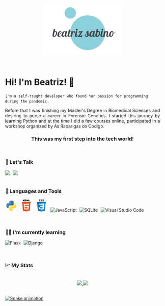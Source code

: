 <p align="center"><img align = "center" src="images/beatriz_sabino - logo.png" /></p>

<br>

# Hi! I'm Beatriz! 👋

 
`I'm a self-taught developer who found her passion for programming during the pandemic.`

<p style="text-align: justify; text-justify: inter-word">Before that I was finishing my Master's Degree in Biomedical Sciences and desiring to purse a career in Forensic Genetics.
I started this journey by learning Python and at the time I did a few courses online, participated in a workshop organized by <a href="https://raparigasdocodigo.pt/" style = "text-decoration:none; color: inherit" >As Raparigas do Código.</a></p>

<h3 align="center" font-weight:bold">This was my first step into the tech world!</h3>

<br>

### 📱 Let's Talk
<div>
    <a style="margin-right: 5px" href="https://www.linkedin.com/in/beatriz-sabino96/" target="_blank"><img src="https://img.shields.io/badge/-LinkedIn-%230077B5?style=for-the-badge&logo=linkedin&logoColor=white" target="_blank"></a> 
    <a href = "mailto:biia.sabino96@gmail.com"><img  src="https://img.shields.io/badge/-Gmail-%23333?style=for-the-badge&logo=gmail&logoColor=white" target="_blank"></a>
</div>

<br>

### 🧰 Languages and Tools
<p align="left" dir="auto">

   <a style = "text-decoration:none; margin-right:5px" href="https://https://www.python.org/" rel="nofollow">
    <img
      src="https://raw.githubusercontent.com/devicons/devicon/master/icons/python/python-original.svg"
      alt="Python"
      width="40"
      height="40"
      style="max-width: 100%"
    />
  </a>
  <a style = "text-decoration:none; margin-right:5px" href="https://www.w3.org/html/" rel="nofollow">
    <img
      src="https://raw.githubusercontent.com/devicons/devicon/master/icons/html5/html5-original-wordmark.svg"
      alt="HTML"
      width="40"
      height="40"
      style="max-width: 100%"
    />
  </a>
    <a style = "text-decoration:none; margin-right:5px" href="https://www.w3schools.com/css/" rel="nofollow">
    <img
      src="https://raw.githubusercontent.com/devicons/devicon/master/icons/css3/css3-original-wordmark.svg"
      alt="CSS"
      width="40"
      height="40"
      style="max-width: 100%"
    />
  </a>
  <a style = "text-decoration:none; margin-right:5px" href="https://developer.mozilla.org/en-US/docs/Web/JavaScript" rel="nofollow">
    <img
      src="https://cdn.jsdelivr.net/gh/devicons/devicon/icons/javascript/javascript-original.svg"
      alt="JavaScript"
      width="40"
      height="40"
      style="max-width: 100%"
    />
  </a>
    <a style = "text-decoration:none; margin-right:5px" href="https://www.sqlite.org/index.html" rel="nofollow">
    <img
      src="https://cdn.jsdelivr.net/gh/devicons/devicon/icons/sqlite/sqlite-original-wordmark.svg"
      alt="SQLite"
      width="40"
      height="40"
      style="max-width: 100%"
    />
  </a>
  <a style = "text-decoration:none; margin-right:5px" href="https://code.visualstudio.com" rel="nofollow">
    <img
      src="https://cdn.jsdelivr.net/gh/devicons/devicon/icons/vscode/vscode-original-wordmark.svg"
      alt="Visual Studio Code"
      width="40"
      height="40"
      style="max-width: 100%"
    />
  </a>
</p>

<br>

### 👩‍💻 I'm currently learning
<p align="left" dir="auto">

   <a style = "text-decoration:none; margin-right:5px" href="https://flask.palletsprojects.com/en/2.2.x/" rel="nofollow">
    <img
      src="https://cdn.jsdelivr.net/gh/devicons/devicon/icons/flask/flask-original.svg"
      alt="Flask"
      width="40"
      height="40"
      style="max-width: 100%"
    />
  </a>
  <a style = "text-decoration:none; margin-right:5px" href="https://www.djangoproject.com/" rel="nofollow">
    <img
      src="https://cdn.jsdelivr.net/gh/devicons/devicon/icons/django/django-plain.svg"
      alt="Django"
      width="40"
      height="40"
      style="max-width: 100%"
    />
  </a>
</p>

<br>

### 📈 My Stats</h2>
<br>

<div align="center">
  <a href="https://github.com/beatriz-sabino">
  <img height="180em" src="https://github-readme-stats.vercel.app/api?username=beatriz-sabino&show_icons=true&theme=react&include_all_commits=true&count_private=true"/>
  <img height="180em" src="https://github-readme-stats.vercel.app/api/top-langs/?username=beatriz-sabino&layout=compact&langs_count=7&theme=react"/>  
</div>

<br>

<div> 

  ![Snake animation](https://github.com/beatriz-sabino/beatriz-sabino/blob/output/github-contribution-grid-snake.svg)
 
</div>
